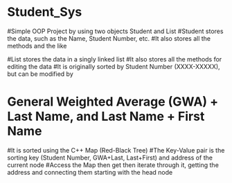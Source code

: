 # Student_Sys 
#Simple OOP Project by using two objects Student and List
#Student stores the data, such as the Name, Student Number, etc.
#It also stores all the methods and the like

#List stores the data in a singly linked list
#It also stores all the methods for editing the data 
#It is originally sorted by Student Number (XXXX-XXXXX), but can be modified by
#   General Weighted Average (GWA) + Last Name, and Last Name + First Name
#It is sorted using the C++ Map (Red-Black Tree)
#The Key-Value pair is the sorting key (Student Number, GWA+Last, Last+First) and address of the current node
#Access the Map then get then iterate through it, getting the address and connecting them starting with the head node

